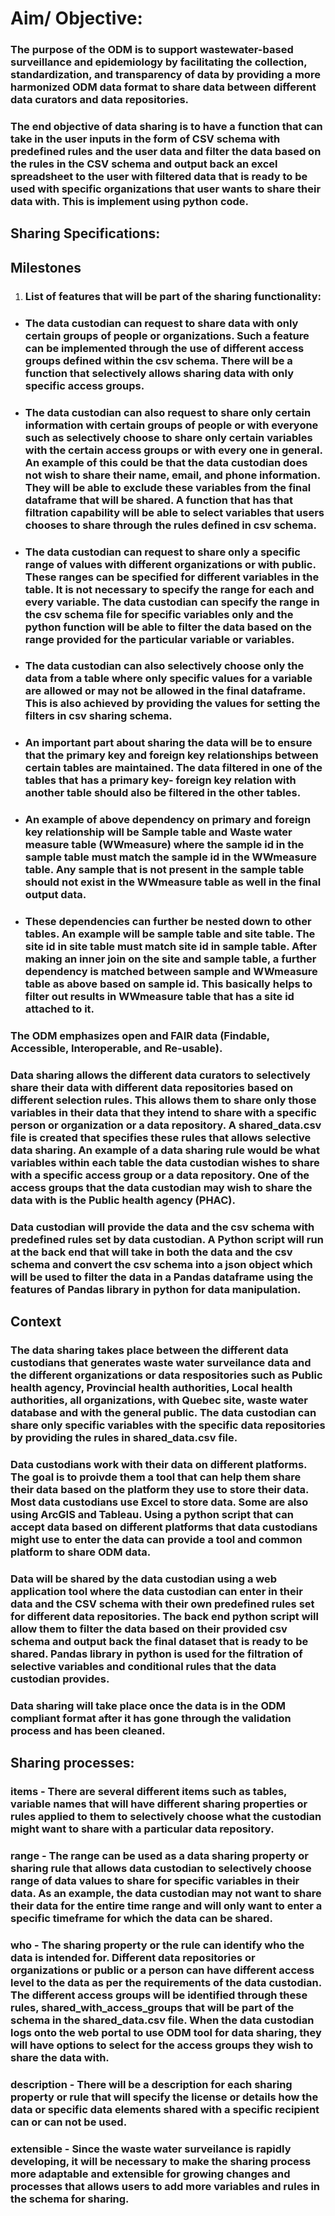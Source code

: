 # **Aim/ Objective:**

### The purpose of the ODM is to support wastewater-based surveillance and epidemiology by facilitating the collection, standardization, and transparency of data by providing a more harmonized ODM data format to share data between different data curators and data repositories. 

### The end objective of data sharing is to have a function that can take in the user inputs in the form of CSV schema with predefined rules and the user data and filter the data based on the rules in the CSV schema and output back an excel spreadsheet to the user with filtered data that is ready to be used with specific organizations that user wants to share their data with. This is implement using python code.

## **Sharing Specifications:**

## **Milestones**

1. ### **List of features that will be part of the sharing functionality:**
- ### The data custodian can request to share data with only certain groups of people or organizations. Such a feature can be implemented through the use of different access groups defined within the csv schema. There will be a function that selectively allows sharing data with only specific access groups.

- ### The data custodian can also request to share only certain information with certain groups of people or with everyone such as selectively choose to share only certain variables with the certain access groups or with every one in general.  An example of this could be that the data custodian does not wish to share their name, email, and phone information. They will be able to exclude these variables from the final dataframe that will be shared. A function that has that filtration capability will be able to select variables that users chooses to share through the rules defined in csv schema.

- ### The data custodian can request to share only a specific range of values with different organizations or with public. These ranges can be specified for different variables in the table. It is not necessary to specify the range for each and every variable. The data custodian can specify the range in the csv schema file for specific variables only and the python function will be able to filter the data based on the range provided for the particular variable or variables.

- ### The data custodian can also selectively choose only the data from a table where only specific values for a variable are allowed or may not be allowed in the final dataframe. This is also achieved by providing the values for setting the filters in csv sharing schema.

- ### An important part about sharing the data will be to ensure that the primary key and foreign key relationships between certain tables are maintained. The data filtered in one of the tables that has a primary key- foreign key relation with another table should also be filtered in the other tables.

- ### An example of above dependency on primary and foreign key relationship will be Sample table and Waste water measure table (WWmeasure) where the sample id in the sample table must match the sample id in the WWmeasure table. Any sample that is not present in the sample table should not exist in the WWmeasure table as well in the final output data. 

- ### These dependencies can further be nested down to other tables. An example will be sample table and site table. The site id in site table must match site id in sample table. After making an inner join on the site and sample table, a further dependency is matched between sample and WWmeasure table as above based on sample id. This basically helps to filter out results in WWmeasure table that has a site id attached to it.

### The ODM emphasizes open and FAIR data (Findable, Accessible, Interoperable, and Re-usable). 
### Data sharing allows the different data curators to selectively share their data with different data repositories based on different selection rules. This allows them to share only those variables in their data that they intend to share with a specific person or organization or a data repository. A shared_data.csv file is created that specifies these rules that allows selective data sharing. An example of a data sharing rule would be what variables within each table the data custodian wishes to share with a specific access group or a data repository. One of the access groups that the data custodian may wish to share the data with is the Public health agency (PHAC). 

### Data custodian will provide the data and the csv schema with predefined rules set by data custodian. A Python script will run at the back end that will take in both the data and the csv schema and convert the csv schema into a json object which will be used to filter the data in a Pandas dataframe using the features of Pandas library in python for data manipulation.

## **Context**

### The data sharing takes place between the different data custodians that generates waste water surveilance data and the different organizations or data respositories such as Public health agency, Provincial health authorities, Local health authorities, all organizations, with Quebec site, waste water database and with the general public. The data custodian can share only specific variables with the specific data repositories by providing the rules in shared_data.csv file.

### Data custodians work with their data on different platforms. The goal is to proivde them a tool that can help them share their data based on the platform they use to store their data. Most data custodians use Excel to store data. Some are also using ArcGIS and Tableau. Using a python script that can accept data based on different platforms that data custodians might use to enter the data can provide a tool and common platform to share ODM data.

### Data will be shared by the data custodian using a web application tool where the data custodian can enter in their data and the CSV schema with their own predefined rules set for different data repositories. The back end python script will allow them to filter the data based on their provided csv schema and output back the final dataset that is ready to be shared. Pandas library in python is used for the filtration of selective variables and conditional rules that the data custodian provides.

### Data sharing will take place once the data is in the ODM compliant format after it has gone through the validation process and has been cleaned.

## **Sharing processes:**

### **items -** There are several different items such as tables, variable names that will have different sharing properties or rules applied to them to selectively choose what the custodian might want to share with a particular data repository.

### **range -** The range can be used as a data sharing property or sharing rule that allows data custodian to selectively choose range of data values to share for specific variables in their data. As an example, the data custodian may not want to share their data for the entire time range and will only want to enter a specific timeframe for which the data can be shared. 

### **who -** The sharing property or the rule can identify who the data is intended for. Different data repositories or organizations or public or a person can have different access level to the data as per the requirements of the data custodian. The different access groups will be identified through these rules, **shared_with_access_groups** that will be part of the schema in the **shared_data.csv** file. When the data custodian logs onto the web portal to use ODM tool for data sharing, they will have options to select for the access groups they wish to share the data with.

### **description -** There will be a description for each sharing property or rule that will specify the license or details how the data or specific data elements shared with a specific recipient can or can not be used.

### **extensible -** Since the waste water surveilance is rapidly developing, it will be necessary to make the sharing process more adaptable and extensible for growing changes and processes that allows users to add more variables and rules in the schema for sharing.

